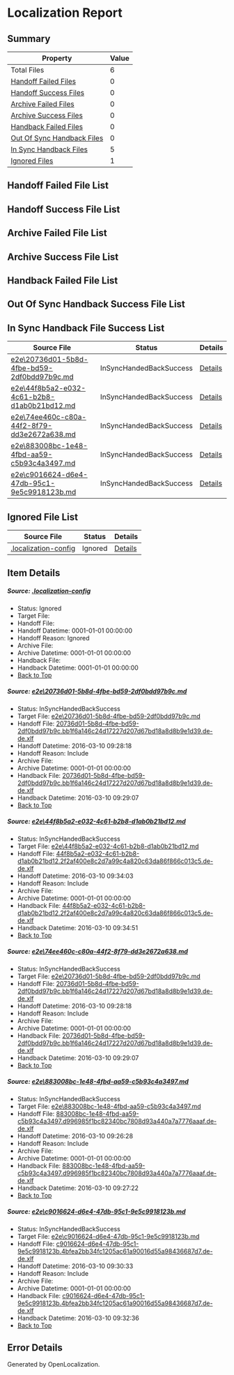 # <a name='report-top'></a> Localization Report

## Summary
 Property | Value 
 -------- | ----- 
 Total Files | 6
[ Handoff Failed Files ](#handoff-failed-list)| 0
[ Handoff Success Files ](#handoff-success-list)| 0
[ Archive Failed Files ](#archive-failed-list)| 0
[ Archive Success Files ](#archive-success-list)| 0
[ Handback Failed Files ](#handback-failed-list)| 0
[ Out Of Sync Handback Files ](#outofsync-handback-success-list)| 0
[ In Sync Handback Files ](#insync-handback-success-list)| 5
[ Ignored Files ](#ignored-list)| 1

## <a name='handoff-failed-list'></a> Handoff Failed File List

## <a name='handoff-success-list'></a> Handoff Success File List

## <a name='archive-failed-list'></a> Archive Failed File List

## <a name='archive-success-list'></a> Archive Success File List

## <a name='handback-failed-list'></a> Handback Failed File List

## <a name='outofsync-handback-success-list'></a> Out Of Sync Handback Success File List

## <a name='insync-handback-success-list'></a> In Sync Handback File Success List
 Source File | Status | Details 
 ----------- | ------ | ------- 
 [e2e\20736d01-5b8d-4fbe-bd59-2df0bdd97b9c.md](https://github.com/OpenLocalizationTest/oltest/blob/e720dda9d7810a803a957be5ae8f999edb481652/e2e/20736d01-5b8d-4fbe-bd59-2df0bdd97b9c.md) | InSyncHandedBackSuccess | [Details](#25b37a323e1445552ace5464cc39579bfccd2c751)
 [e2e\44f8b5a2-e032-4c61-b2b8-d1ab0b21bd12.md](https://github.com/OpenLocalizationTest/oltest/blob/2248ac3e763df60d2bb8f0b8af35df4ce20a68d0/e2e/44f8b5a2-e032-4c61-b2b8-d1ab0b21bd12.md) | InSyncHandedBackSuccess | [Details](#faf9aa08cc048e9fc87915b3c5a378026753c8b32)
 [e2e\74ee460c-c80a-44f2-8f79-dd3e2672a638.md](https://github.com/OpenLocalizationTest/oltest/blob/2248ac3e763df60d2bb8f0b8af35df4ce20a68d0/e2e/74ee460c-c80a-44f2-8f79-dd3e2672a638.md) | InSyncHandedBackSuccess | [Details](#25b37a323e1445552ace5464cc39579bfccd2c753)
 [e2e\883008bc-1e48-4fbd-aa59-c5b93c4a3497.md](https://github.com/OpenLocalizationTest/oltest/blob/ac7799d8f091784b46c2616df751b8ac5a9651a5/e2e/883008bc-1e48-4fbd-aa59-c5b93c4a3497.md) | InSyncHandedBackSuccess | [Details](#49656f70b87c0e2c78667418311c13604df123e94)
 [e2e\c9016624-d6e4-47db-95c1-9e5c9918123b.md](https://github.com/OpenLocalizationTest/oltest/blob/26cc6dfe79fd4bd82fe38d1a136574f7eb90250c/e2e/c9016624-d6e4-47db-95c1-9e5c9918123b.md) | InSyncHandedBackSuccess | [Details](#7be3f4c95cf057ad95e1b8735a82c5bb66ba56795)

## <a name='ignored-list'></a> Ignored File List
 Source File | Status | Details 
 ----------- | ------ | ------- 
 [.localization-config](https://github.com/OpenLocalizationTest/oltest/blob/2248ac3e763df60d2bb8f0b8af35df4ce20a68d0/.localization-config) | Ignored | [Details](#66aca4b1c2f43b14ec41e0e427345df94af1d5e10)

## Item Details
##### <a name='66aca4b1c2f43b14ec41e0e427345df94af1d5e10'></a> Source: [.localization-config](https://github.com/OpenLocalizationTest/oltest/blob/2248ac3e763df60d2bb8f0b8af35df4ce20a68d0/.localization-config)
* Status: Ignored
* Target File: 
* Handoff File: 
* Handoff Datetime: 0001-01-01 00:00:00
* Handoff Reason: Ignored
* Archive File: 
* Archive Datetime: 0001-01-01 00:00:00
* Handback File: 
* Handback Datetime: 0001-01-01 00:00:00
* [Back to Top](#report-top)

##### <a name='25b37a323e1445552ace5464cc39579bfccd2c751'></a> Source: [e2e\20736d01-5b8d-4fbe-bd59-2df0bdd97b9c.md](https://github.com/OpenLocalizationTest/oltest/blob/e720dda9d7810a803a957be5ae8f999edb481652/e2e/20736d01-5b8d-4fbe-bd59-2df0bdd97b9c.md)
* Status: InSyncHandedBackSuccess
* Target File: [e2e\20736d01-5b8d-4fbe-bd59-2df0bdd97b9c.md](https://github.com/OpenLocalizationTestOrg/oltest.de-de/blob/207e38d139295e3057f4014b64ca459e96d38c95/e2e/20736d01-5b8d-4fbe-bd59-2df0bdd97b9c.md)
* Handoff File: [20736d01-5b8d-4fbe-bd59-2df0bdd97b9c.bb1f6a146c24d17227d207d67bd18a8d8b9e1d39.de-de.xlf](https://github.com/OpenLocalizationTestOrg/olhandoff/blob/fe10ffd3be2694ebfd9b16e2a6fbb4474b9e6964/ol-handoff/OpenLocalizationTestOrg/oltest.de-de/xinjiang/ht/20736d01-5b8d-4fbe-bd59-2df0bdd97b9c.bb1f6a146c24d17227d207d67bd18a8d8b9e1d39.de-de.xlf)
* Handoff Datetime: 2016-03-10 09:28:18
* Handoff Reason: Include
* Archive File: 
* Archive Datetime: 0001-01-01 00:00:00
* Handback File: [20736d01-5b8d-4fbe-bd59-2df0bdd97b9c.bb1f6a146c24d17227d207d67bd18a8d8b9e1d39.de-de.xlf](https://github.com/OpenLocalizationTestOrg/olhandback/blob/57fff09c089f80a28b934f6dc6e466701a1d0292/ol-handback/OpenLocalizationTestOrg/oltest.de-de/xinjiang/ht/20736d01-5b8d-4fbe-bd59-2df0bdd97b9c.bb1f6a146c24d17227d207d67bd18a8d8b9e1d39.de-de.xlf)
* Handback Datetime: 2016-03-10 09:29:07
* [Back to Top](#report-top)

##### <a name='faf9aa08cc048e9fc87915b3c5a378026753c8b32'></a> Source: [e2e\44f8b5a2-e032-4c61-b2b8-d1ab0b21bd12.md](https://github.com/OpenLocalizationTest/oltest/blob/2248ac3e763df60d2bb8f0b8af35df4ce20a68d0/e2e/44f8b5a2-e032-4c61-b2b8-d1ab0b21bd12.md)
* Status: InSyncHandedBackSuccess
* Target File: [e2e\44f8b5a2-e032-4c61-b2b8-d1ab0b21bd12.md](https://github.com/OpenLocalizationTestOrg/oltest.de-de/blob/5ab5b9182e27d61927f6067822444afca8b2d6f3/e2e/44f8b5a2-e032-4c61-b2b8-d1ab0b21bd12.md)
* Handoff File: [44f8b5a2-e032-4c61-b2b8-d1ab0b21bd12.2f2af400e8c2d7a99c4a820c63da86f866c013c5.de-de.xlf](https://github.com/OpenLocalizationTestOrg/olhandoff/blob/7318ed79cca1e66a603e06ecb94da1c42b48a4be/ol-handoff/OpenLocalizationTestOrg/oltest.de-de/xinjiang/ht/44f8b5a2-e032-4c61-b2b8-d1ab0b21bd12.2f2af400e8c2d7a99c4a820c63da86f866c013c5.de-de.xlf)
* Handoff Datetime: 2016-03-10 09:34:03
* Handoff Reason: Include
* Archive File: 
* Archive Datetime: 0001-01-01 00:00:00
* Handback File: [44f8b5a2-e032-4c61-b2b8-d1ab0b21bd12.2f2af400e8c2d7a99c4a820c63da86f866c013c5.de-de.xlf](https://github.com/OpenLocalizationTestOrg/olhandback/blob/66620480b590832c3853274d2831a80bd455384f/ol-handback/OpenLocalizationTestOrg/oltest.de-de/xinjiang/ht/44f8b5a2-e032-4c61-b2b8-d1ab0b21bd12.2f2af400e8c2d7a99c4a820c63da86f866c013c5.de-de.xlf)
* Handback Datetime: 2016-03-10 09:34:51
* [Back to Top](#report-top)

##### <a name='25b37a323e1445552ace5464cc39579bfccd2c753'></a> Source: [e2e\74ee460c-c80a-44f2-8f79-dd3e2672a638.md](https://github.com/OpenLocalizationTest/oltest/blob/2248ac3e763df60d2bb8f0b8af35df4ce20a68d0/e2e/74ee460c-c80a-44f2-8f79-dd3e2672a638.md)
* Status: InSyncHandedBackSuccess
* Target File: [e2e\20736d01-5b8d-4fbe-bd59-2df0bdd97b9c.md](https://github.com/OpenLocalizationTestOrg/oltest.de-de/blob/207e38d139295e3057f4014b64ca459e96d38c95/e2e/20736d01-5b8d-4fbe-bd59-2df0bdd97b9c.md)
* Handoff File: [20736d01-5b8d-4fbe-bd59-2df0bdd97b9c.bb1f6a146c24d17227d207d67bd18a8d8b9e1d39.de-de.xlf](https://github.com/OpenLocalizationTestOrg/olhandoff/blob/fe10ffd3be2694ebfd9b16e2a6fbb4474b9e6964/ol-handoff/OpenLocalizationTestOrg/oltest.de-de/xinjiang/ht/20736d01-5b8d-4fbe-bd59-2df0bdd97b9c.bb1f6a146c24d17227d207d67bd18a8d8b9e1d39.de-de.xlf)
* Handoff Datetime: 2016-03-10 09:28:18
* Handoff Reason: Include
* Archive File: 
* Archive Datetime: 0001-01-01 00:00:00
* Handback File: [20736d01-5b8d-4fbe-bd59-2df0bdd97b9c.bb1f6a146c24d17227d207d67bd18a8d8b9e1d39.de-de.xlf](https://github.com/OpenLocalizationTestOrg/olhandback/blob/57fff09c089f80a28b934f6dc6e466701a1d0292/ol-handback/OpenLocalizationTestOrg/oltest.de-de/xinjiang/ht/20736d01-5b8d-4fbe-bd59-2df0bdd97b9c.bb1f6a146c24d17227d207d67bd18a8d8b9e1d39.de-de.xlf)
* Handback Datetime: 2016-03-10 09:29:07
* [Back to Top](#report-top)

##### <a name='49656f70b87c0e2c78667418311c13604df123e94'></a> Source: [e2e\883008bc-1e48-4fbd-aa59-c5b93c4a3497.md](https://github.com/OpenLocalizationTest/oltest/blob/ac7799d8f091784b46c2616df751b8ac5a9651a5/e2e/883008bc-1e48-4fbd-aa59-c5b93c4a3497.md)
* Status: InSyncHandedBackSuccess
* Target File: [e2e\883008bc-1e48-4fbd-aa59-c5b93c4a3497.md](https://github.com/OpenLocalizationTestOrg/oltest.de-de/blob/64b69e298a699344df4b97e681fdc82095441fe2/e2e/883008bc-1e48-4fbd-aa59-c5b93c4a3497.md)
* Handoff File: [883008bc-1e48-4fbd-aa59-c5b93c4a3497.d996985f1bc82340bc7808d93a440a7a7776aaaf.de-de.xlf](https://github.com/OpenLocalizationTestOrg/olhandoff/blob/e9719e2fed5ddf5d25723dfa2f8913d556c75109/ol-handoff/OpenLocalizationTestOrg/oltest.de-de/xinjiang/ht/883008bc-1e48-4fbd-aa59-c5b93c4a3497.d996985f1bc82340bc7808d93a440a7a7776aaaf.de-de.xlf)
* Handoff Datetime: 2016-03-10 09:26:28
* Handoff Reason: Include
* Archive File: 
* Archive Datetime: 0001-01-01 00:00:00
* Handback File: [883008bc-1e48-4fbd-aa59-c5b93c4a3497.d996985f1bc82340bc7808d93a440a7a7776aaaf.de-de.xlf](https://github.com/OpenLocalizationTestOrg/olhandback/blob/ce18eb9ed446645b194939757d87c5192a3dde5b/ol-handback/OpenLocalizationTestOrg/oltest.de-de/xinjiang/ht/883008bc-1e48-4fbd-aa59-c5b93c4a3497.d996985f1bc82340bc7808d93a440a7a7776aaaf.de-de.xlf)
* Handback Datetime: 2016-03-10 09:27:22
* [Back to Top](#report-top)

##### <a name='7be3f4c95cf057ad95e1b8735a82c5bb66ba56795'></a> Source: [e2e\c9016624-d6e4-47db-95c1-9e5c9918123b.md](https://github.com/OpenLocalizationTest/oltest/blob/26cc6dfe79fd4bd82fe38d1a136574f7eb90250c/e2e/c9016624-d6e4-47db-95c1-9e5c9918123b.md)
* Status: InSyncHandedBackSuccess
* Target File: [e2e\c9016624-d6e4-47db-95c1-9e5c9918123b.md](https://github.com/OpenLocalizationTestOrg/oltest.de-de/blob/1437523e908fa302082932df7003c27166c2327f/e2e/c9016624-d6e4-47db-95c1-9e5c9918123b.md)
* Handoff File: [c9016624-d6e4-47db-95c1-9e5c9918123b.4bfea2bb34fc1205ac61a90016d55a98436687d7.de-de.xlf](https://github.com/OpenLocalizationTestOrg/olhandoff/blob/b644717967efd878a9102e66c2853d69b2e59d0c/ol-handoff/OpenLocalizationTestOrg/oltest.de-de/xinjiang/ht/c9016624-d6e4-47db-95c1-9e5c9918123b.4bfea2bb34fc1205ac61a90016d55a98436687d7.de-de.xlf)
* Handoff Datetime: 2016-03-10 09:30:33
* Handoff Reason: Include
* Archive File: 
* Archive Datetime: 0001-01-01 00:00:00
* Handback File: [c9016624-d6e4-47db-95c1-9e5c9918123b.4bfea2bb34fc1205ac61a90016d55a98436687d7.de-de.xlf](https://github.com/OpenLocalizationTestOrg/olhandback/blob/6ce2045a4e9f63885aebeb5e7c4ae2cbcfac6d38/ol-handback/OpenLocalizationTestOrg/oltest.de-de/xinjiang/ht/c9016624-d6e4-47db-95c1-9e5c9918123b.4bfea2bb34fc1205ac61a90016d55a98436687d7.de-de.xlf)
* Handback Datetime: 2016-03-10 09:32:36
* [Back to Top](#report-top)


## Error Details

Generated by OpenLocalization.
